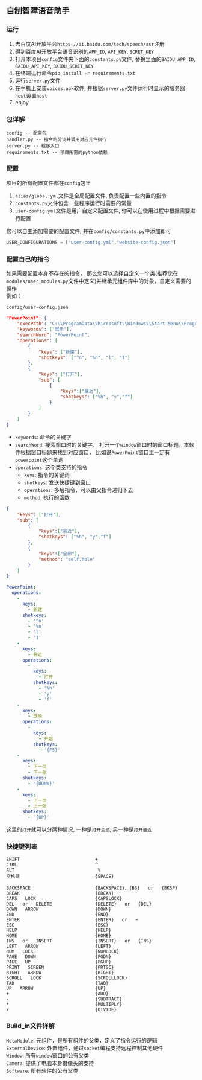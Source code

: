 ## 自制智障语音助手  

### 运行  
1. 去百度AI开放平台`https://ai.baidu.com/tech/speech/asr`注册  
2. 得到百度AI开放平台语音识别的`APP_ID`, `API_KEY`, `SCRET_KEY`
3. 打开本项目`config`文件夹下面的`constants.py`文件, 替换里面的`BAIDU_APP_ID`, `BAIDU_API_KEY`, `BAIDU_SCRET_KEY`
4. 在终端运行命令`pip install -r requirements.txt`
5. 运行`server.py`文件  
6. 在手机上安装`voices.apk`软件, 并根据`server.py`文件运行时显示的服务器`host`设置`host`  
7. enjoy

### 包详解  
```
config -- 配置包
handler.py -- 指令的分词并调用对应元件执行
server.py -- 程序入口  
requirements.txt -- 项目所需的python依赖  
```

### 配置  
项目的所有配置文件都在`config`包里

1. `alias/global.yml`文件是全局配置文件, 负责配置一些内置的指令  
2. `constants.py`文件包含一些程序运行时需要的常量  
3. `user-config.yml`文件是用户自定义配置文件, 你可以在使用过程中根据需要进行配置  

您可以自主添加需要的配置文件, 并在`config/constants.py`中添加即可  
```python  
USER_CONFIGURATIONS = ["user-config.yml","website-config.json"]
```

### 配置自己的指令  
如果需要配置本身不存在的指令， 那么您可以选择自定义一个类(推荐您在`modules/user_modules.py`文件中定义)并继承元组件库中的对象，自定义需要的操作  
例如：  

`config/user-config.json`
```json
"PowerPoint": {
    "execPath": "C:\\ProgramData\\Microsoft\\Windows\\Start Menu\\Programs\\PowerPoint.lnk",
    "keywords": ["展示"],
    "searchWord": "PowerPoint",
    "operations": [
        {
            "keys": ["新建"],
            "shotkeys": ["^n", "%n", "l", "1"]
        },
        {
            "keys": ["打开"],
            "sub": [
                {
                    "keys":["最近"],
                    "shotkeys": ["%h", "y","f"]
                }
            ]
        }
    ]
}
```

- `keywords`: 命令的关键字  
- `searchWord`: 搜索窗口时的关键字， 打开一个`window`窗口时的窗口标题，本软件根据窗口标题来找到对应窗口， 比如说`PowerPoint`窗口里一定有`powerpoint`这个单词  
- `operations`: 这个类支持的指令  
    - `keys`: 指令的关键词  
    - `shotkeys`: 发送快捷键到窗口  
    - `operations`: 多层指令，可以由父指令递归下去
    - `method`: 执行的函数

```json
{
    "keys": ["打开"],
    "sub": [
        {
            "keys":["最近"],
            "shotkeys": ["%h", "y","f"]
        },
        {
            "keys":["全部"],
            "method": "self.hole"
        }
    ]
}
```

```yml
PowerPoint:
  operations:
    - 
      keys:
        - 新建
      shotkeys:
        - '^n'
        - '%n'
        - 'l'
        - '1'
    - 
      keys:
        - 最近
      operations:
        - 
          keys:
            - 打开
          shotkeys:
            - '%h'
            - 'y'
            - 'f'
    - 
      keys:
        - 放映
      operations:
        - 
          keys:
            - 开始
          shotkeys:
            - '{F5}'
    -
      keys:
        - 下一页
        - 下一张
      shotkeys:
        - '{DONW}'
    -
      keys:
        - 上一页
        - 上一张
      shotkeys:
        - '{UP}'
```

这里的`打开`就可以分两种情况, 一种是`打开全部`, 另一种是`打开最近`  

### 快捷键列表  
```
SHIFT                            +      
CTRL                             ^      
ALT                               %
空格键                            {SPACE}

BACKSPACE                        {BACKSPACE}、{BS}   or   {BKSP}      
BREAK                            {BREAK}      
CAPS   LOCK                      {CAPSLOCK}      
DEL   or   DELETE                {DELETE}   or   {DEL}      
DOWN   ARROW                     {DOWN}      
END                              {END}      
ENTER                            {ENTER}   or   ~      
ESC                              {ESC}      
HELP                             {HELP}      
HOME                             {HOME}      
INS   or   INSERT                {INSERT}   or   {INS}      
LEFT   ARROW                     {LEFT}      
NUM   LOCK                       {NUMLOCK}      
PAGE   DOWN                      {PGDN}      
PAGE   UP                        {PGUP}      
PRINT   SCREEN                   {PRTSC}      
RIGHT   ARROW                    {RIGHT}      
SCROLL   LOCK                    {SCROLLLOCK}      
TAB                              {TAB}      
UP   ARROW                       {UP}     
+                                {ADD}      
-                                {SUBTRACT}      
*                                {MULTIPLY}      
/                                {DIVIDE}
```

### Build_in文件详解  

`MetaModule`: 元组件，是所有组件的父类，定义了指令运行的逻辑  
`ExternalDevice`: 外置组件，通过`socket`编程支持远程控制其他硬件  
`Window`: 所有`window`窗口的公有父类  
`Camera`: 提供了电脑本身摄像头的支持  
`Software`: 所有软件的公有父类  
